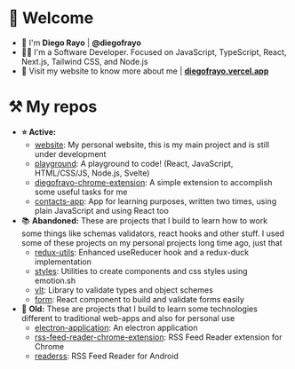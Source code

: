 # 👋 Welcome 

- 👤  I'm **Diego Rayo** | **@diegofrayo**
- 👨‍💻  I'm a Software Developer. Focused on JavaScript, TypeScript, React, Next.js, Tailwind CSS, and Node.js
- 🔗  Visit my website to know more about me | **[diegofrayo.vercel.app](http://diegofrayo.vercel.app)**

# ⚒️ My repos

- **⭐ Active:**
  - [website](https://github.com/diegofrayo/website): My personal website, this is my main project and is still under development
  - [playground](https://github.com/diegofrayo/playground): A playground to code! (React, JavaScript, HTML/CSS/JS, Node.js, Svelte)
  - [diegofrayo-chrome-extension](https://github.com/diegofrayo/diegofrayo-chrome-extension): A simple extension to accomplish some useful tasks for me
  - [contacts-app](https://github.com/diegofrayo/contacts-app): App for learning purposes, written two times, using plain JavaScript and using React too
- 📚 **Abandoned:** These are projects that I build to learn how to work some things like schemas validators, react hooks and other stuff. I used some of these projects on my personal projects long time ago, just that
  - [redux-utils](https://github.com/diegofrayo/redux-utils): Enhanced useReducer hook and a redux-duck implementation
  - [styles](https://github.com/diegofrayo/styles): Utilities to create components and css styles using emotion.sh
  - [vlt](https://github.com/diegofrayo/vlt): Library to validate types and object schemes
  - [form](https://github.com/diegofrayo/form): React component to build and validate forms easily
- 🤖 **Old:** These are projects that I build to learn some technologies different to traditional web-apps and also for personal use
  - [electron-application](https://github.com/diegofrayo/electron-application): An electron application
  - [rss-feed-reader-chrome-extension](https://github.com/diegofrayo/rss-feed-reader-chrome-extension): RSS Feed Reader extension for Chrome
  - [readerss](https://github.com/diegofrayo/readerss): RSS Feed Reader for Android
